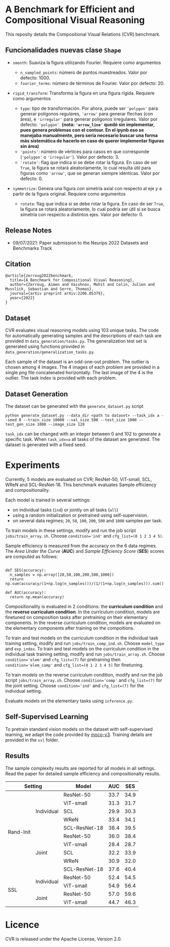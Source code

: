 
# A Benchmark for Efficient and Compositional Visual Reasoning

This reposity details the Compositional Visual Relations (CVR) benchmark. 

## Funcionalidades nuevas clase `Shape`

* `smooth`: Suaviza la figura utilizando Fourier. Requiere como argumentos 
  - `n_sampled_points`: número de puntos muestreados. Valor por defecto: 1000.
  - `fourier_terms`: número de términos de Fourier. Valor por defecto: 20.

* `rigid_transform`: Transforma la figura en una figura rígida. Requiere como argumentos
  - `type`: tipo de transformación. Por ahora, puede ser `'polygon'` para generar polígonos regulares, `'arrow'` para generar flechas (con área), e `'irregular'` para generar polígonos irregulares. Valor por defecto: `'polygon'`. **(nota: `'arrow_line'` quedó sin implementar, pues genera problemas con el contour. En el ipynb eso se manejaba manualmente, pero sería necesario buscar una forma más sistemática de hacerlo en caso de querer implementar figuras sin área)**
  - `'points'`: número de vértices para casos en que corresponde (`'polygon'` o `'irregular'`). Valor por defecto: 3.
  - `'rotate'`: flag que indica si se debe rotar la figura. En caso de ser `True`, la figura se rotará aleatoriamente, lo cual resulta útil para figuras como `'arrow'`, que se generan siempre idénticas. Valor por defecto: 0. 

* `symmetrize`: Genera una figura con simetría axial con respecto al eje $y$ a partir de la figura original. Requiere como argumentos
  - `rotate`: flag que indica si se debe rotar la figura. En caso de ser `True`, la figura se rotará aleatoriamente, lo cual podría ser útil si se busca simetría con respecto a distintos ejes. Valor por defecto: 0.

## Release Notes

* 09/07/2021: Paper submission to the Neurips 2022 Datasets and Benchmarks Track

## Citation

```stex
@article{zerroug2022benchmark,
  title={A Benchmark for Compositional Visual Reasoning},
  author={Zerroug, Aimen and Vaishnav, Mohit and Colin, Julien and Musslick, Sebastian and Serre, Thomas},
  journal={arXiv preprint arXiv:2206.05379},
  year={2022}
}
```


## Dataset

CVR evaluates visual reasoning models using 103 unique tasks. The code for automatically generating samples and the descriptions of each task are provided in `data_generation/tasks.py`. The generalization test set is generated using functions provided in `data_generation/generalization_tasks.py`.

Each sample of the dataset is an odd-one-out problem. The outlier is chosen among 4 images. The 4 images of each problem are provided in a single png file concatenated horizontally. The last image of the 4 is the outlier. The task index is provided with each problem.

## Dataset Generation

The dataset can be generated with the `generate_dataset.py` script

`python generate_dataset.py --data_dir <path to dataset> --task_idx a --seed 0 --train_size 10000 --val_size 500 --test_size 1000 --test_gen_size 1000 --image_size 128`

`task_idx` can be changed with an integer between 0 and 102 to generate a specific task. When `task_idx=a` all tasks of the dataset are generated. The dataset is generated with a fixed seed.

# Experiments

Currently, 5 models are evaluated on CVR; ResNet-50, ViT-small, SCL, WReN and SCL-ResNet-18. This benchmark evaluates Sample efficiency and compositionality. 

Each model is trained in several settings:
- on individual tasks (`ind`) or jointly on all tasks (`all`)
- using a random initialization or pretrained using self-supervision.
- on several data regimes; `20`, `50`, `100`, `200`, `500` and `1000` samples per task.

To train models in these settings, modify and run the job script `jobs/train_array.sh`. Choose `condition='ind'` and `cfg_list=(0 1 2 3 4 5)`.

Sample efficiency is measured from the accuracy on the 6 data regimes. The *Area Under the Curve* (**AUC**) and *Sample Efficiency Score* (**SES**) scores are computed as follows:

```import numpy as np

def SES(accuracy):
  n_samples = np.array([20,50,100,200,500,1000])
  return np.sum(accuracy/(1+np.log(n_samples)))/(1/(1+np.log(n_samples))).sum()

def AUC(accuracy):
  return np.mean(accuracy)

```

Compositionality is evaluated in 2 conditions: the **curriculum condition** and the **reverse curriculum condition**. In the curriculum condition, models are finetuned on composition tasks after pretraining on their elementary components. In the reverse curriculum condition, models are evaluated on the elementary components after training on the compoitions.

To train and test models on the curriculum condition in the individual task training setting, modify and run `jobs/train_comp_ind.sh`. Choose `model_type` and `exp_index`.
To train and test models on the curriculum condition in the individual task training setting, modify and run `jobs/train_array.sh`.
Choose `condition='elem'` and `cfg_list=(7)` for pretraining then `condition='elem_comp'` and `cfg_list=(0 1 2 3 4 5)` for finetuning.

To train models on the reverse curriculum condition, modify and run the job script `jobs/train_array.sh`. Choose `condition='comp'` and `cfg_list=(7)` for the joint setting. Choose `condition='ind'` and `cfg_list=(7)` for the individual setting.

Evaluate models on the elementary tasks using `inference.py`.

## Self-Supervised Learning

To pretrain standard vision models on the dataset with self-supervised learning, we adapt the code provided by [moco-v3](https://github.com/facebookresearch/moco-v3). Training details are provided in the `ssl` folder.

## Results

The sample complexity results are reported for all models in all settings. Read the paper for detailed sample efficiency and compositionalty results.

<table>
    <thead>
        <tr>
            <th colspan=2>Setting</th>
            <th>Model</th>
            <th>AUC</th>
            <th>SES</th>
        </tr>
    </thead>
    <tbody>
        <tr>
            <td rowspan=10>Rand-Init</td> <td rowspan=5>Individual</td>
             <td>ResNet-50</td>     <td>33.7</td> <td>34.9</td> </tr>
        <tr> <td>ViT-small</td>     <td>31.3</td> <td>31.7</td> </tr>
        <tr> <td>SCL</td>           <td>29.9</td> <td>30.3</td> </tr>
        <tr> <td>WReN</td>          <td>33.4</td> <td>34.1</td> </tr>
        <tr> <td>SCL-ResNet-18</td> <td>38.4</td> <td>39.5</td> </tr>
        <tr>
            <td rowspan=5>Joint</td>
              <td>ResNet-50</td>    <td>36.0</td> <td>38.4</td> </tr>
        <tr> <td>ViT-small</td>     <td>28.4</td> <td>28.7</td> </tr>
        <tr> <td>SCL</td>           <td>32.2</td> <td>33.9</td> </tr>
        <tr> <td>WReN</td>          <td>30.9</td> <td>32.0</td> </tr>
        <tr> <td>SCL-ResNet-18</td> <td>37.6</td> <td>40.4</td> </tr>
        <tr>
            <td rowspan=4>SSL</td>
            <td rowspan=2>Individual</td>
            <td>ResNet-50</td>  <td>52.4</td> <td>54.5</td> </tr>
        <tr> <td>ViT-small</td> <td>54.9</td> <td>56.4</td> </tr>
        <tr>
            <td rowspan=2>Joint</td>
            <td>ResNet-50</td>  <td>57.0</td> <td>59.6</td> </tr>
        <tr> <td>ViT-small</td> <td>44.7</td> <td>46.3</td> </tr>        
    </tbody>
</table>
 
# Licence

CVR is released under the Apache License, Version 2.0.